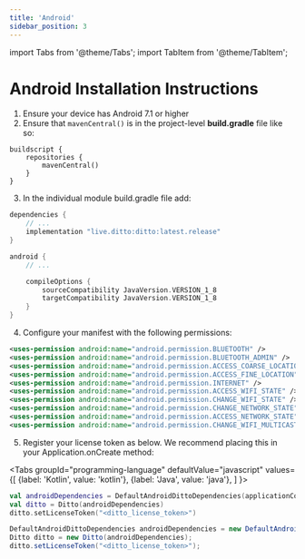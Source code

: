 ```yaml
---
title: 'Android'
sidebar_position: 3
---
```


import Tabs from '@theme/Tabs';
import TabItem from '@theme/TabItem';

# Android Installation Instructions

1. Ensure your device has Android 7.1 or higher
2. Ensure that `mavenCentral()` is in the project-level __build.gradle__ file like so:

```
buildscript {
    repositories {
        mavenCentral()
    }
}
```

3. In the individual module build.gradle file add:

```groovy
dependencies {
    // ...
    implementation "live.ditto:ditto:latest.release"
}

android {
    // ...

    compileOptions {
        sourceCompatibility JavaVersion.VERSION_1_8
        targetCompatibility JavaVersion.VERSION_1_8
    }
}
```

4. Configure your manifest with the following permissions:

```xml
<uses-permission android:name="android.permission.BLUETOOTH" />
<uses-permission android:name="android.permission.BLUETOOTH_ADMIN" />
<uses-permission android:name="android.permission.ACCESS_COARSE_LOCATION" />
<uses-permission android:name="android.permission.ACCESS_FINE_LOCATION" />
<uses-permission android:name="android.permission.INTERNET" />
<uses-permission android:name="android.permission.ACCESS_WIFI_STATE" />
<uses-permission android:name="android.permission.CHANGE_WIFI_STATE" />
<uses-permission android:name="android.permission.CHANGE_NETWORK_STATE" />
<uses-permission android:name="android.permission.ACCESS_NETWORK_STATE" />
<uses-permission android:name="android.permission.CHANGE_WIFI_MULTICAST_STATE" />
```

5. Register your license token as below. We recommend placing this in your Application.onCreate method:


<Tabs
  groupId="programming-language"
  defaultValue="javascript"
  values={[
    {label: 'Kotlin', value: 'kotlin'},
    {label: 'Java', value: 'java'},
  ]
}>
<TabItem value="kotlin">

```kotlin
val androidDependencies = DefaultAndroidDittoDependencies(applicationContext)
val ditto = Ditto(androidDependencies)
ditto.setLicenseToken("<ditto_license_token>")
```

</TabItem>
<TabItem value="java">

```java
DefaultAndroidDittoDependencies androidDependencies = new DefaultAndroidDittoDependencies(applicationContext);
Ditto ditto = new Ditto(androidDependencies);
ditto.setLicenseToken("<ditto_license_token>");
```

</TabItem>
</Tabs>
